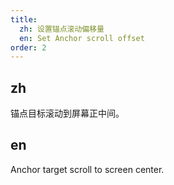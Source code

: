 ```yaml
---
title:
  zh: 设置锚点滚动偏移量
  en: Set Anchor scroll offset
order: 2
---
```


## zh

锚点目标滚动到屏幕正中间。

## en

Anchor target scroll to screen center.
